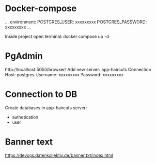 # Docker-compose
...
    environment:
        POSTGRES_USER: xxxxxxxxx
        POSTGRES_PASSWORD: xxxxxxxxx
...

Inside project open terminal:
docker compose up -d

# PgAdmin
http://localhost:5050/browser/
Add new server: app-haircuts
Connection
Host: postgres
Username: xxxxxxxxx
Password: xxxxxxxxx

# Connection to DB
Create databases in app-haircuts server:
- authetication
- user

# Banner text
https://devops.datenkollektiv.de/banner.txt/index.html
